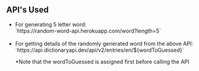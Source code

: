## API's Used
<ul>
  <li>
    For generating 5 letter word: <br> `https://random-word-api.herokuapp.com/word?length=5`
  </li>
  <br>
  <li>
    For getting details of the randomly generated word from the above API: `https://api.dictionaryapi.dev/api/v2/entries/en/${wordToGuessed}`
    <p>*Note that the wordToGuessed is assigned first before calling the API</p>
  </li>
</ul>
